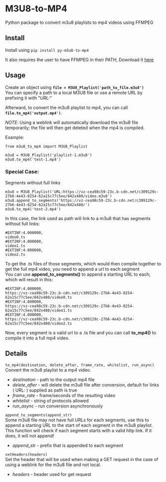 # M3U8-to-MP4
Python package to convert m3u8 playlists to mp4 videos using FFMPEG

## Install
Install using `pip install py-m3u8-to-mp4`

It also requires the user to have FFMPEG in their PATH, Download it [here](https://ffmpeg.org/download.html)

## Usage
Create an object using **`file = M3U8_Playlist('path_to_file.m3u8')`**\
You can specify a path to a local M3U8 file or use a remote URL by prefixing it with  "*URL:*"

Afterward, to convert the m3u8 playlist to mp4, you can call **`file.to_mp4('output.mp4')`**.

*NOTE*: Using a weblink will automatically download the m3u8 file temporarily; the file will then get deleted when the mp4 is compiled.

Example:
```
from m3u8_to_mp4 import M3U8_Playlist

m3u8 = M3U8_Playlist('playlist-1.m3u8')
m3u8.to_mp4('test-1.mp4')
```
### Special Case:
Segments without full links
```
m3u8 = M3U8_Playlist('URL:https://vz-cea98c59-23c.b-cdn.net/c309129c-27b6-4e43-8254-62a15c77c5ee/842x480/video.m3u8')
m3u8.append_to_segments('https://vz-cea98c59-23c.b-cdn.net/c309129c-27b6-4e43-8254-62a15c77c5ee/842x480/')
m3u8.to_mp4('test-2.mp4')
```
In this case, the link used as path will link to a m3u8 that has segments without full links:
```
#EXTINF:4.000000,
video0.ts
#EXTINF:4.000000,
video1.ts
#EXTINF:4.000000,
video2.ts
```
To get the .ts files of those segments, which would then compile together to get the full mp4 video, you need to append a url to each segment\
You can use **append_to_segments()** to append a starting URL to each; which will result in this:
```
#EXTINF:4.000000,
https://vz-cea98c59-23c.b-cdn.net/c309129c-27b6-4e43-8254-62a15c77c5ee/842x480/video0.ts
#EXTINF:4.000000,
https://vz-cea98c59-23c.b-cdn.net/c309129c-27b6-4e43-8254-62a15c77c5ee/842x480/video1.ts
#EXTINF:4.000000,
https://vz-cea98c59-23c.b-cdn.net/c309129c-27b6-4e43-8254-62a15c77c5ee/842x480/video2.ts
```
Now, every segment is a valid url to a .ts file and you can call **to_mp4()** to compile it into a full mp4 video.

## Details
`to_mp4(destination, delete_after, frame_rate, whitelist, run_async)`\
Convert the m3u8 playlist to a mp4 video.
- *destination* - path to the output mp4 file
- *delete_after* - will delete the m3u8 file after conversion, default for links ( URL: ) supplied as path is true
- *frame_rate* - frame/seconds of the resulting video
- *whitelist* - string of protocols allowed
- *run_async* - run conversion asynchronously

`append_to_segments(append_str)`\
Some m3u8 file may not have full URLs for each segments, use this to append a starting URL to the start of each segment in the m3u8 playlist.
This function will check if each segment starts with a valid http link. If it does, it will not append!
- *append_str* - prefix that is appended to each segment

`setHeaders(headers)`\
Set the header that will be used when making a GET request in the case of using a weblink for the m3u8 file and not local.
- *headers* - header used for get request
